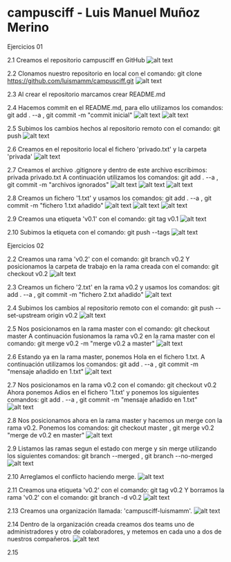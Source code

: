 # campusciff - Luis Manuel Muñoz Merino



Ejercicios 01


2.1 Creamos el repositorio campusciff en GitHub
![alt text](https://github.com/luismamm/campusciff/blob/master/capturas/1.png)

2.2 Clonamos nuestro repositorio en local con el comando: 
git clone https://github.com/luismamm/campusciff.git
![alt text](https://github.com/luismamm/campusciff/blob/master/capturas/2.png)

2.3 Al crear el repositorio marcamos crear README.md

2.4 Hacemos commit en el README.md, para ello utilizamos los comandos:
git add . --a , git commit -m "commit inicial"
![alt text](https://github.com/luismamm/campusciff/blob/master/capturas/3.png)
![alt text](https://github.com/luismamm/campusciff/blob/master/capturas/4.png)

2.5 Subimos los cambios hechos al repositorio remoto con el comando:
git push
![alt text](https://github.com/luismamm/campusciff/blob/master/capturas/5.png)

2.6 Creamos en el repositorio local el fichero 'privado.txt' y la carpeta
'privada'
![alt text](https://github.com/luismamm/campusciff/blob/master/capturas/6.png)

2.7 Creamos el archivo .gitignore y dentro de este archivo escribimos:
privada
privado.txt
A continuación utilizamos los comandos: git add . --a , 
git commit -m "archivos ignorados"
![alt text](https://github.com/luismamm/campusciff/blob/master/capturas/7.png)
![alt text](https://github.com/luismamm/campusciff/blob/master/capturas/8.png)
![alt text](https://github.com/luismamm/campusciff/blob/master/capturas/9.png)

2.8 Creamos un fichero '1.txt' y usamos los comandos:
git add . --a , git commit -m "fichero 1.txt añadido"
![alt text](https://github.com/luismamm/campusciff/blob/master/capturas/10.png)
![alt text](https://github.com/luismamm/campusciff/blob/master/capturas/11.png)
![alt text](https://github.com/luismamm/campusciff/blob/master/capturas/12.png)

2.9 Creamos una etiqueta 'v0.1' con el comando: git tag v0.1
![alt text](https://github.com/luismamm/campusciff/blob/master/capturas/13.png)

2.10 Subimos la etiqueta con el comando: git push --tags
![alt text](https://github.com/luismamm/campusciff/blob/master/capturas/14.png)



Ejercicios 02


2.2 Creamos una rama 'v0.2' con el comando: git branch v0.2
Y posicionamos la carpeta de trabajo en la rama creada con el comando:
git checkout v0.2
![alt text]()

2.3 Creamos un fichero '2.txt' en la rama v0.2 y usamos los comandos:
git add . --a , git commit -m "fichero 2.txt añadido"
![alt text]()

2.4 Subimos los cambios al repositorio remoto con el comando:
git push --set-upstream origin v0.2
![alt text]()

2.5 Nos posicionamos en la rama master con el comando: git checkout master
A continuación fusionamos la rama v0.2 en la rama master con el comando:
git merge v0.2 -m "merge v0.2 a master"
![alt text]()

2.6 Estando ya en la rama master, ponemos Hola en el fichero 1.txt.
A continuación utilizamos los comandos: git add . --a , 
git commit -m "mensaje añadido en 1.txt"
![alt text]()

2.7 Nos posicionamos en la rama v0.2 con el comando: git checkout v0.2
Ahora ponemos Adios en el fichero '1.txt' y ponemos los siguientes
comandos: git add . --a , git commit -m "mensaje añadido en 1.txt"
![alt text]()

2.8 Nos posicionamos ahora en la rama master y hacemos un merge con 
la rama v0.2. Ponemos los comandos: git checkout master , 
git merge v0.2 "merge de v0.2 en master"
![alt text]()

2.9 Listamos las ramas segun el estado con merge y sin merge 
utilizando los siguientes comandos: git branch --merged , 
git branch --no-merged
![alt text]()

2.10 Arreglamos el conflicto haciendo merge.
![alt text]()

2.11 Creamos una etiqueta 'v0.2' con el comando: git tag v0.2
Y borramos la rama 'v0.2' con el comando: git branch -d v0.2
![alt text]()

2.13 Creamos una organización llamada: 'campusciff-luismamm'.
![alt text]()

2.14 Dentro de la organización creada creamos dos teams uno de 
administradores y otro de colaboradores, y metemos en cada uno a dos
de nuestros compañeros.
![alt text]()

2.15 
